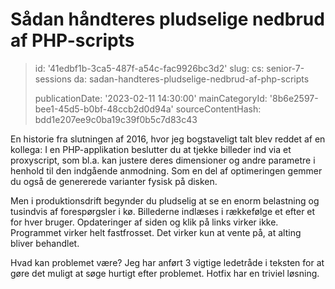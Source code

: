 Sådan håndteres pludselige nedbrud af PHP-scripts
=================================================

> id: '41edbf1b-3ca5-487f-a54c-fac9926bc3d2'
> slug:
> 	cs: senior-7-sessions
> 	da: sadan-handteres-pludselige-nedbrud-af-php-scripts
> 
> publicationDate: '2023-02-11 14:30:00'
> mainCategoryId: '8b6e2597-bee1-45d5-b0bf-48ccb2d0d94a'
> sourceContentHash: bdd1e207ee9c0ba19c39f0b5c7d83c43

En historie fra slutningen af 2016, hvor jeg bogstaveligt talt blev reddet af en kollega: I en PHP-applikation beslutter du at tjekke billeder ind via et proxyscript, som bl.a. kan justere deres dimensioner og andre parametre i henhold til den indgående anmodning. Som en del af optimeringen gemmer du også de genererede varianter fysisk på disken.

Men i produktionsdrift begynder du pludselig at se en enorm belastning og tusindvis af forespørgsler i kø. Billederne indlæses i rækkefølge et efter et for hver bruger. Opdateringer af siden og klik på links virker ikke. Programmet virker helt fastfrosset. Det virker kun at vente på, at alting bliver behandlet.

Hvad kan problemet være? Jeg har anført 3 vigtige ledetråde i teksten for at gøre det muligt at søge hurtigt efter problemet. Hotfix har en triviel løsning.
